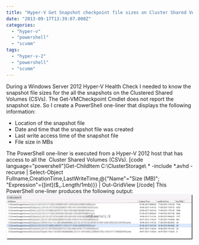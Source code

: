 ```yaml
---
title: "Hyper-V Get Snapshot checkpoint file sizes on Cluster Shared Volumes with PowerShell"
date: "2013-09-17T13:39:07.000Z"
categories: 
  - "hyper-v"
  - "powershell"
  - "scvmm"
tags: 
  - "hyper-v-2"
  - "powershell"
  - "scvmm"
---
```


During a Windows Server 2012 Hyper-V Health Check I needed to know the snapshot file sizes for the all the snapshots on the Clustered Shared Volumes (CSVs). The Get-VMCheckpoint Cmdlet does not report the snapshot size. So I create a PowerShell one-liner that displays the following information:

- Location of the snapshot file
- Date and time that the snapshot file was created
- Last write access time of the snapshot file
- File size in MBs

The PowerShell one-liner is executed from a Hyper-V 2012 host that has access to all the  Cluster Shared Volumes (CSVs). \[code language="powershell"\]Get-ChildItem C:\\ClusterStorage\\ \* -include \*.avhd -recurse | Select-Object Fullname,CreationTime,LastWriteTime,@{"Name"="Size (MB)"; "Expression"={\[int\]($\_.Length/1mb)}} | Out-GridView \[/code\] This PowerShell one-liner produces the following output: [![image](images/image_thumb.png "image")](https://www.ivobeerens.nl/wp-content/uploads/2013/09/image.png)
